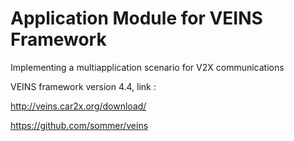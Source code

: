 # Application Module for VEINS Framework
Implementing a multiapplication scenario for V2X communications

VEINS framework version 4.4, link : 



http://veins.car2x.org/download/



https://github.com/sommer/veins
